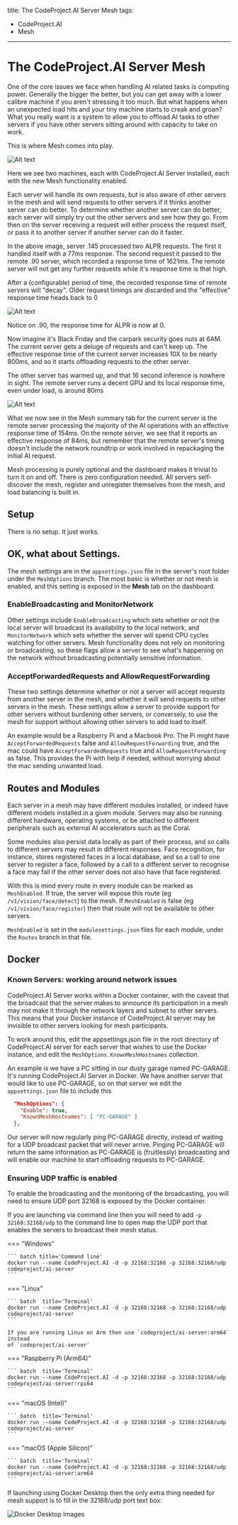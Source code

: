 ﻿---
---
title: The CodeProject.AI Server Mesh
tags:
  - CodeProject.AI
  - Mesh
---

# The CodeProject.AI Server Mesh

One of the core issues we face when handling AI related tasks is computing power. Generally the bigger the better, but you can get away with a lower calibre machine if you aren't stressing it too much. But what happens when an unexpected load hits and your tiny machine starts to creak and groan? What you really want is a system to allow you to offload AI tasks to other servers if you have other servers sitting around with capacity to take on work.

This is where Mesh comes into play.

![Alt text](../img/mesh-two-servers.png)

Here we see two machines, each with CodeProject.AI Server installed, each with the new Mesh functionality enabled.

Each server will handle its own requests, but is also aware of other servers in the mesh and will send requests to other servers if it thinks another server can do better. To determine whether another server can do better, each server will simply try out the other servers and see how they go. From then on the server receiving a request will either process the request itself, or pass it to another server if another server can do it faster.

In the above image, server .145 processed two ALPR requests. The first it handled itself with a 77ms response. The second request it passed to the remote .90 server, which recorded a response time of 1621ms. The remote server will not get any further requests while it's response time is that high.

After a (configurable) period of time, the recorded response time of remote servers will "decay". Older request timings are discarded and the "effective" response time heads back to 0

![Alt text](../img/mesh-single.png)

Notice on .90, the response time for ALPR is now at 0.

Now imagine it's Black Friday and the carpark security goes nuts at 6AM. The current server gets a deluge of requests and can't keep up. The effective response time of the current server increases 10X to be nearly 800ms, and so it starts offloading requests to the other server.

The other server has warmed up, and that 16 second inference is nowhere in sight. The remote server runs a decent GPU and its local response time, even under load, is around 80ms

![Alt text](../img/mesh-under-load.png)

What we now see in the Mesh summary tab for the current server is the remote server processing the majority of the AI operations with an effective response time of 154ms. On the remote server, we see that it reports an effective response of 84ms, but remember that the remote server's timing doesn't include the network roundtrip or work involved in repackaging the initial AI request.

Mesh processing is purely optional and the dashboard makes it trivial to turn it on and off. There is zero configuration needed. All servers self-discover the mesh, register and unregister themselves from the mesh, and load balancing is built in. 

## Setup

There is no setup. It just works.

## OK, what about Settings.

The mesh settings are in the `appsettings.json` file in the server's root folder
under the `MeshOptions` branch. The most basic is whether or not mesh is enabled,
and this setting is exposed in the **Mesh** tab on the dashboard.

### EnableBroadcasting and MonitorNetwork

Other settings include `EnableBroadcasting` which sets whether or not the local
server will broadcast its availability to the local network, and `MonitorNetwork`
which sets whether the server will spend CPU cycles watching for other servers.
Mesh functionality does not rely on monitoring or broadcasting, so these flags
allow a server to see what's happening on the network without broadcasting 
potentially sensitive information.

### AcceptForwardedRequests and AllowRequestForwarding

These two settings determine whether or not a server will accept requests from
another server in the mesh, and whether it will send requests to other servers
in the mesh. These settings allow a server to provide support for other servers
without burdening other servers, or conversely, to use the mesh for support 
without allowing other servers to add load to itself.

An example would be a Raspberry Pi and a Macbook Pro. The Pi might have 
`AcceptForwardedRequests` false and `AllowRequestForwarding` true, and the mac
could have `AcceptForwardedRequests` true and `AllowRequestForwarding` as false.
This provides the Pi with help if needed, without worrying about the mac sending 
unwanted load.

## Routes and Modules

Each server in a mesh may have different modules installed, or indeed have different
models installed in a given module. Servers may also be running different hardware,
operating systems, or be attached to different peripherals such as external AI
accelerators such as the Coral.

Some modules also persist data locally as part of their process, and so calls to
different servers may result in different responses. Face recognition, for
instance, stores registered faces in a local database, and so a call to one
server to register a face, followed by a call to a different server to recognise
a face may fail if the other server does not also have that face registered.

With this is mind every route in every module can be marked as `MeshEnabled`. If
true, the server will expose this route (eg `/v1/vision/face/detect`) to the mesh.
If `MeshEnabled` is false (eg `/v1/vision/face/register`) then that route will 
not be available to other servers.

`MeshEnabled` is set in the `modulesettings.json` files for each module, under
the `Routes` branch in that file.

## Docker

### Known Servers: working around network issues

CodeProject.AI Server works within a Docker container, with the caveat that the broadcast that the server makes to announce its participation in a mesh may not make it through the network layers and subnet to other servers. This means that your Docker instance of CodeProject.AI server may be invisible to other servers looking for mesh participants.

To work around this, edit the appsettings.json file in the root directory of CodeProject.AI server for each server that wishes to use the Docker instance, and edit the `MeshOptions.KnownMeshHostnames` collection.

An example is we have a PC sitting in our dusty garage named PC-GARAGE. It's running CodeProject.AI Server in Docker. We have another server that would like to use PC-GARAGE, so on that server we edit the `appsettings.json` file to include this

``` json
  "MeshOptions": {
    "Enable": true,
    "KnownMeshHostnames": [ "PC-GARAGE" ]
  },
```
Our server will now regularly ping PC-GARAGE directly, instead of waiting for a UDP broadcast packet that will never arrive. Pinging PC-GARAGE will return the same information as PC-GARAGE is (fruitlessly) broadcasting and will enable our machine to start offloading requests to PC-GARAGE.

### Ensuring UDP traffic is enabled

To enable the broadcasting and the monitoring of the broadcasting, you will need to ensure UDP port 32168 is exposed by the Docker container.

If you are launching via command line then you will need to add `-p 32168:32168/udp`
to the command line to open map the UDP port that enables the servers to broadcast
their mesh status.

=== "Windows"

    ``` batch title='Command line'
    docker run --name CodeProject.AI -d -p 32168:32168 -p 32168:32168/udp codeproject/ai-server
    ```

=== "Linux"

    ``` batch  title='Terminal'
    docker run --name CodeProject.AI -d -p 32168:32168 -p 32168:32168/udp codeproject/ai-server
    ```

    If you are running Linux on Arm then use `codeproject/ai-server:arm64` instead
    of `codeproject/ai-server`

=== "Raspberry Pi (Arm64)"

    ``` batch  title='Terminal'
    docker run --name CodeProject.AI -d -p 32168:32168 -p 32168:32168/udp codeproject/ai-server:rpi64
    ```

=== "macOS (Intel)"

    ``` batch  title='Terminal'
    docker run --name CodeProject.AI -d -p 32168:32168 -p 32168:32168/udp codeproject/ai-server
    ```

=== "macOS (Apple Silicon)"

    ``` batch  title='Terminal'
    docker run --name CodeProject.AI -d -p 32168:32168 -p 32168:32168/udp codeproject/ai-server:arm64
    ```

If launching using Docker Desktop then the only extra thing needed for mesh support
is to fill in the 32168/udp port text box:

![Docker Desktop Images](../img/docker-desktop-mesh-start.PNG)


<!--
Currently a server running in a docker container can forward requests to servers
in the mesh, but servers outside the container are unable to see the server in
the Docker container. This means that you can run a server in a Docker container
and get mesh support for that server, but you cannot use a server in a Docker
container to provide mesh support for other servers.

-->